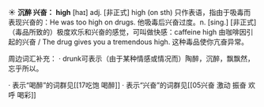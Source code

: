☀ <span class="category">**沉醉 兴奋：**</span>
<span class="vocabulary">**high**</span> [haɪ] 
<span class="definition">adj. [非正式] high (on sth) 只作表语，指由于吸毒而表现兴奋的：</span>He was too high on drugs. 他吸毒后兴奋过度。<span class="definition">n. [sing.] [非正式]（毒品所致的）极度欢乐和兴奋的感觉，可叫做快感：</span>caffeine high 由咖啡因引起的兴奋 / The drug gives you a tremendous high. 这种毒品使你亢奋异常。

周边词汇补充：
· drunk可表示（由于某种情感或情况而）陶醉，沉醉，飘飘然，忘乎所以。

· 表示“喝醉”的词群见[[17吃饱 喝醉]]
· 表示“兴奋”的词群见[[05兴奋 激动 振奋 欢呼 喝彩]]
